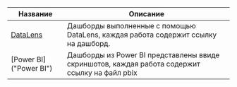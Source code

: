 
Название  | Описание
----------------|----------------------
[DataLens](DataLens)       | Дашборды выполненные с помощью DataLens, каждая работа содержит ссылку на дашборд.
[Power BI]("Power BI")       | Дашборды из Power BI представлены ввиде скриншотов, каждая работа содержит ссылку на файл pbix
